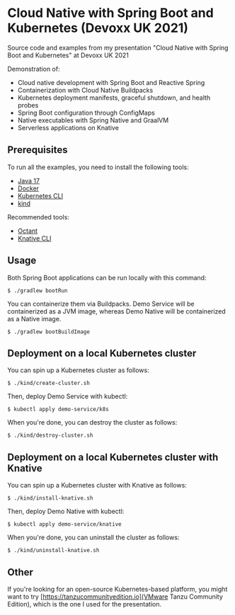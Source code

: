 # Cloud Native with Spring Boot and Kubernetes (Devoxx UK 2021)

Source code and examples from my presentation "Cloud Native with Spring Boot and Kubernetes" at Devoxx UK 2021

Demonstration of:

- Cloud native development with Spring Boot and Reactive Spring
- Containerization with Cloud Native Buildpacks
- Kubernetes deployment manifests, graceful shutdown, and health probes
- Spring Boot configuration through ConfigMaps
- Native executables with Spring Native and GraalVM
- Serverless applications on Knative

## Prerequisites

To run all the examples, you need to install the following tools:

* [Java 17](https://adoptium.net)
* [Docker](https://www.docker.com)
* [Kubernetes CLI](https://kubernetes.io/docs/tasks/tools/)
* [kind](https://kind.sigs.k8s.io/docs/)

Recommended tools:

* [Octant](https://octant.dev)
* [Knative CLI](https://knative.dev/docs/client/)

## Usage

Both Spring Boot applications can be run locally with this command:

```shell
$ ./gradlew bootRun
```

You can containerize them via Buildpacks. Demo Service will be containerized as a JVM image, whereas Demo Native will be containerized as a Native image.

```shell
$ ./gradlew bootBuildImage
```

## Deployment on a local Kubernetes cluster 

You can spin up a Kubernetes cluster as follows:

```shell
$ ./kind/create-cluster.sh
```

Then, deploy Demo Service with kubectl:

```shell
$ kubectl apply demo-service/k8s
```

When you're done, you can destroy the cluster as follows:

```shell
$ ./kind/destroy-cluster.sh
```

## Deployment on a local Kubernetes cluster with Knative

You can spin up a Kubernetes cluster with Knative as follows:

```shell
$ ./kind/install-knative.sh
```

Then, deploy Demo Native with kubectl:

```shell
$ kubectl apply demo-service/knative
```

When you're done, you can uninstall the cluster as follows:

```shell
$ ./kind/uninstall-knative.sh
```

## Other

If you're looking for an open-source Kubernetes-based platform, you might want to try [https://tanzucommunityedition.io](VMware Tanzu Community Edition), which is the one I used for the presentation.

